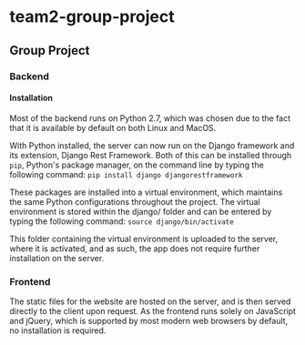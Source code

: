 # team2-group-project

## Group Project

### Backend

#### Installation

Most of the backend runs on Python 2.7, which was chosen due to the fact that it is available by default on both Linux and MacOS.

With Python installed, the server can now run on the Django framework and its extension, Django Rest Framework. Both of this can be installed through `pip`, Python's package manager, on the command line by typing the following command:
`pip install django djangorestframework`

These packages are installed into a virtual environment, which maintains the same Python configurations throughout the project. The virtual environment is stored within the django/ folder and can be entered by typing the following command:
`source django/bin/activate`

This folder containing the virtual environment is uploaded to the server, where it is activated, and as such, the app does not require further installation on the server.

### Frontend

The static files for the website are hosted on the server, and is then served directly to the client upon request. As the frontend runs solely on JavaScript and jQuery, which is supported by most modern web browsers by default, no installation is required.

